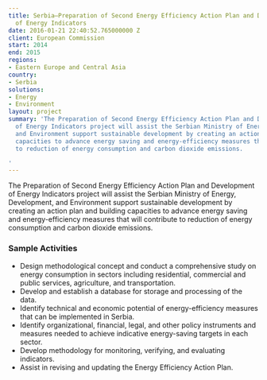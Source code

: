 ```yaml
---
title: Serbia—Preparation of Second Energy Efficiency Action Plan and Development
  of Energy Indicators
date: 2016-01-21 22:40:52.765000000 Z
client: European Commission
start: 2014
end: 2015
regions:
- Eastern Europe and Central Asia
country:
- Serbia
solutions:
- Energy
- Environment
layout: project
summary: 'The Preparation of Second Energy Efficiency Action Plan and Development
  of Energy Indicators project will assist the Serbian Ministry of Energy, Development,
  and Environment support sustainable development by creating an action plan and building
  capacities to advance energy saving and energy-efficiency measures that will contribute
  to reduction of energy consumption and carbon dioxide emissions.

'
---
```


The Preparation of Second Energy Efficiency Action Plan and Development of Energy Indicators project will assist the Serbian Ministry of Energy, Development, and Environment support sustainable development by creating an action plan and building capacities to advance energy saving and energy-efficiency measures that will contribute to reduction of energy consumption and carbon dioxide emissions.

###  Sample Activities                              

* Design methodological concept and conduct a comprehensive study on energy consumption in sectors including residential, commercial and public services, agriculture, and transportation.
* Develop and establish a database for storage and processing of the data.
* Identify technical and economic potential of energy-efficiency measures that can be implemented in Serbia.
* Identify organizational, financial, legal, and other policy instruments and measures needed to achieve indicative energy-saving targets in each sector.
* Develop methodology for monitoring, verifying, and evaluating indicators.
* Assist in revising and updating the Energy Efficiency Action Plan.
